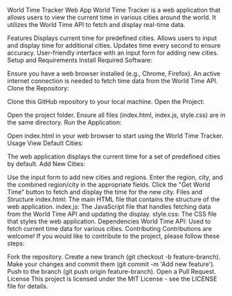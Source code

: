 World Time Tracker Web App
World Time Tracker is a web application that allows users to view the current time in various cities around the world. It utilizes the World Time API to fetch and display real-time data.

Features
Displays current time for predefined cities.
Allows users to input and display time for additional cities.
Updates time every second to ensure accuracy.
User-friendly interface with an input form for adding new cities.
Setup and Requirements
Install Required Software:

Ensure you have a web browser installed (e.g., Chrome, Firefox).
An active internet connection is needed to fetch time data from the World Time API.
Clone the Repository:

Clone this GitHub repository to your local machine.
Open the Project:

Open the project folder.
Ensure all files (index.html, index.js, style.css) are in the same directory.
Run the Application:

Open index.html in your web browser to start using the World Time Tracker.
Usage
View Default Cities:

The web application displays the current time for a set of predefined cities by default.
Add New Cities:

Use the input form to add new cities and regions.
Enter the region, city, and the combined region/city in the appropriate fields.
Click the "Get World Time" button to fetch and display the time for the new city.
Files and Structure
index.html: The main HTML file that contains the structure of the web application.
index.js: The JavaScript file that handles fetching data from the World Time API and updating the display.
style.css: The CSS file that styles the web application.
Dependencies
World Time API: Used to fetch current time data for various cities.
Contributing
Contributions are welcome! If you would like to contribute to the project, please follow these steps:

Fork the repository.
Create a new branch (git checkout -b feature-branch).
Make your changes and commit them (git commit -m 'Add new feature').
Push to the branch (git push origin feature-branch).
Open a Pull Request.
License
This project is licensed under the MIT License - see the LICENSE file for details.
